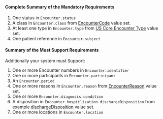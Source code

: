 #### Complete Summary of the Mandatory Requirements

1.  One status in `Encounter.status`  
2.  A class in `Encounter.class` from [EncounterCode]({{site.data.fhir.path}}/v3/ActEncounterCode/vs.html) value set.
3.  At least one type in `Encounter.type` from [US Core Encounter Type](ValueSet-us-core-encounter-type.html) value set.
4.  One patient reference in `Encounter.subject`

#### Summary of the Must Support Requirements

Additionally your system must Support:

1.  One or more Encounter numbers in `Encounter.identifier`
2.  One or more participants in `Encounter.participant`
3.  An `Encounter.period`
4.  One or more reasons in `Encounter.reason` from [EncounterReason]({{site.data.fhir.path}}/valueset-encounter-reason.html) value set.
5.  One or more `Encounter.diagnosis.condition`
6.  A disposition in `Encounter.hospitlization.dischargeDisposition` from example [dischargeDisposition]({{site.data.fhir.path}}/valueset-encounter-discharge-disposition.html) value set.
7.  One or more locations in `Encounter.location`
